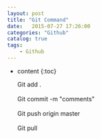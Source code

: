 ```yaml
---
layout: post
title: "Git Command"
date:   2015-07-27 17:26:00 
categories: "Github"
catalog: true
tags: 
    - Github
---
```


* content
{:toc}

  Git add .<br />   
  Git commit -m "comments"<br />   
  Git push origin master<br />   
  Git pull<br />
